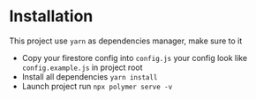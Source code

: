 # Installation

This project use `yarn` as dependencies manager, make sure to it

-   Copy your firestore config into `config.js` your config look like `config.example.js` in project root
-   Install all dependencies `yarn install`
- Launch project run `npx polymer serve -v`
